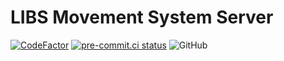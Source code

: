 # LIBS Movement System Server

[![CodeFactor](https://www.codefactor.io/repository/github/libs-movement-system/server/badge)](https://www.codefactor.io/repository/github/libs-movement-system/server)
[![pre-commit.ci status](https://results.pre-commit.ci/badge/github/libs-movement-system/server/master.svg)](https://results.pre-commit.ci/latest/github/libs-movement-system/server/master)
![GitHub](https://img.shields.io/github/license/libs-movement-system/server)
